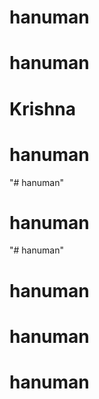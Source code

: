 # hanuman
# hanuman
# Krishna
# hanuman
"# hanuman" 
# hanuman
"# hanuman" 
# hanuman
# hanuman
# hanuman
